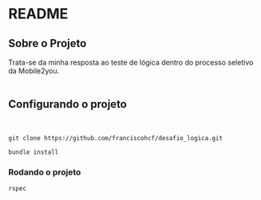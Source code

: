 # README

## Sobre o Projeto

Trata-se da minha resposta ao teste de lógica dentro do processo seletivo da Mobile2you.
<br />
<br />


## Configurando o projeto
<br />

```
git clone https://github.com/franciscohcf/desafio_logica.git
```

```
bundle install
```

### Rodando o projeto

```
rspec
```
